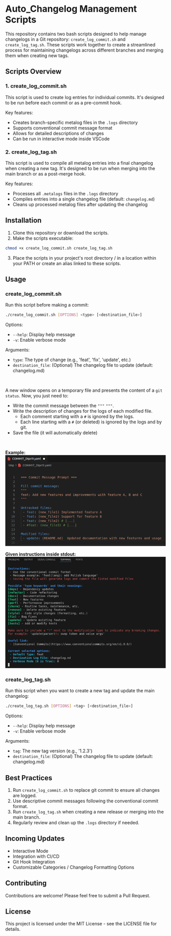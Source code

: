 # Auto_Changelog Management Scripts

This repository contains two bash scripts designed to help manage changelogs in a Git repository: `create_log_commit.sh` and `create_log_tag.sh`. These scripts work together to create a streamlined process for maintaining changelogs across different branches and merging them when creating new tags.

## Scripts Overview

### 1. create_log_commit.sh

This script is used to create log entries for individual commits. It's designed to be run before each commit or as a pre-commit hook.

Key features:
- Creates branch-specific metalog files in the `.logs` directory
- Supports conventional commit message format
- Allows for detailed descriptions of changes
- Can be run in interactive mode inside VSCode

### 2. create_log_tag.sh

This script is used to compile all metalog entries into a final changelog when creating a new tag. It's designed to be run when merging into the main branch or as a post-merge hook.

Key features:
- Processes all `.metalogs` files in the `.logs` directory
- Compiles entries into a single changelog file (default: `changelog.md`)
- Cleans up processed metalog files after updating the changelog

## Installation

1. Clone this repository or download the scripts.
2. Make the scripts executable:
```sh
chmod +x create_log_commit.sh create_log_tag.sh
```
3. Place the scripts in your project's root directory / in a location within your PATH or create an alias linked to these scripts.

## Usage

### create_log_commit.sh

Run this script before making a commit:

```sh
./create_log_commit.sh [OPTIONS] <type> [<destination_file>]
```

Options:
- `--help`: Display help message
- `-v`: Enable verbose mode

Arguments:
- `type`: The type of change (e.g., 'feat', 'fix', 'update', etc.)
- `destination_file`: (Optional) The changelog file to update (default: changelog.md)

<br>

A new window opens on a temporary file and presents the content of a `git status`.
Now, you just need to:
- Write the commit message between the `"""` `"""`.
- Write the description of changes for the logs of each modified file.
    - Each comment starting with a `#` is ignored by the logs.
    - Each line starting with a `#` (or deleted) is ignored by the logs and by git.
- Save the file (it will automatically delete)

<br>

**Example:**
![commit_prompt](images/commit_prompt.png)

**Given instructions inside stdout:**
![commit_instructions](images/commit_instructions.png)
### create_log_tag.sh

Run this script when you want to create a new tag and update the main changelog:
```sh
./create_log_tag.sh [OPTIONS] <tag> [<destination_file>]
```
Options:
- `--help`: Display help message
- `-v`: Enable verbose mode

Arguments:
- `tag`: The new tag version (e.g., '1.2.3')
- `destination_file`: (Optional) The changelog file to update (default: changelog.md)

## Best Practices

1. Run `create_log_commit.sh` to replace git commit to ensure all changes are logged.
2. Use descriptive commit messages following the conventional commit format.
3. Run `create_log_tag.sh` when creating a new release or merging into the main branch.
4. Regularly review and clean up the `.logs` directory if needed.

## Incoming Updates

- Interactive Mode
- Integration with CI/CD
- Git Hook Integration
- Customizable Categories / Changelog Formatting Options
## Contributing

Contributions are welcome! Please feel free to submit a Pull Request.

## License

This project is licensed under the MIT License - see the LICENSE file for details.
